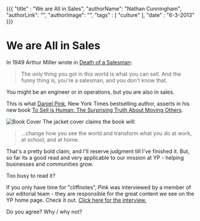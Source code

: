 {{{
  "title" : "We are All in Sales",
  "authorName": "Nathan Cunningham",
  "authorLink": "",
  "authorImage": "",
  "tags" : [ "culture" ],
  "date" : "6-3-2013"
}}}

We are All in Sales
=========
 
In 1949 Arthur Miller wrote in [Death of a Salesman]:

> The only thing you got in this world is what you can sell. And the funny thing is, you're a salesman, and you don't know that.

You might be an engineer or in operations, but you are also in sales.
 
This is what [Daniel Pink], New York Times bestselling author, asserts in his new book [To Sell is Human: The Surprising Truth About Moving Others].

![Book Cover](http://danpink-cdn.s3.amazonaws.com/wp-content/themes/danpink/images/tsih-3d-small.png)
The jacket cover claims the book will:
> ...change how you see the world and transform what you do at work, at school, and at home.

That's a pretty bold claim, and I'll reserve judgment till I've finished it. But, so far its a good read and very applicable to our mission at YP - helping businesses and communities grow.

Too busy to read it? 

If you only have time for "cliffnotes", Pink was interviewed by a member of our editorial team - they are responsible for the great content we see on the YP home page. Check it out. [Click here for the interview.]

Do you agree? Why / why not?

[Death of a Salesman]: http://en.wikipedia.org/wiki/Death_of_a_Salesman

[Daniel Pink]: http://www.danpink.com/

[Click here for the interview.]: http://www.yellowpages.com/news/living/interview-with-daniel-pink-ny-times-bestselling-author/

  [To Sell is Human: The Surprising Truth About Moving Others]: http://www.amazon.com/To-Sell-Is-Human-Surprising/dp/1594487154/ref=sr_1_1?ie=UTF8&qid=1370019840&sr=8-1&keywords=to+sell+is+human